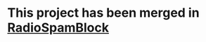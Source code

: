 # This project has been merged in [RadioSpamBlock](https://github.com/srcdslab/sm-plugin-RadioSpamBlock)
